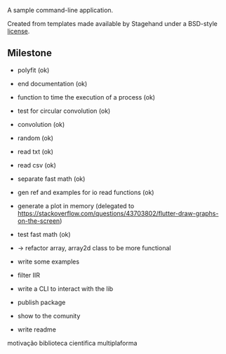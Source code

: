 A sample command-line application.

Created from templates made available by Stagehand under a BSD-style
[license](https://github.com/dart-lang/stagehand/blob/master/LICENSE).

## Milestone
* polyfit (ok)
* end documentation (ok)
* function to time the execution of a process (ok)
* test for circular convolution (ok)
* convolution (ok)
* random (ok)
* read txt (ok)
* read csv (ok)
* separate fast math (ok)
* gen ref and examples for io read functions (ok)
* generate a plot in memory (delegated to https://stackoverflow.com/questions/43703802/flutter-draw-graphs-on-the-screen)
* test fast math (ok)
* -> refactor array, array2d class to be more functional
* write some examples
* filter IIR
* write a CLI to interact with the lib

* publish package
* show to the comunity
* write readme

motivação
biblioteca cientifica multiplaforma